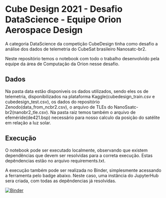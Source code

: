 # Cube Design 2021 - Desafio DataScience - Equipe Orion Aerospace Design

A categoria DataScience da competição CubeDesign tinha como desafio a análise dos dados de telemetria do CubeSat brasileiro Nanosatc-br2.

Neste repositório temos o notebook com todo o trabalho desenvolvido pela equipe da área de Computação da Orion nesse desafio.

## Dados

Na pasta data estão disponiveis os dados utilizados, sendo eles os de telemetria, disponibilizados na plataforma Kaggle(cubedesign_train.csv e cubedesign_test.csv), os dados do repositório Zenodo(data_from_ncbr2.csv), o arquivo de TLEs do NanoSsatc-br2(nanobr2_tle.csv). Na pasta raiz temos também o arquivo de efeméride(de421.bsp) necessário para nosso calculo da posição do satélite em relação a luz solar.

## Execução 

O notebook pode ser executado localmente, observando que existem dependências que devem ser resolvidas para a correta execução. Estas depêndencias estão no arquivo requirements.txt.

A execução também pode ser realizada no Binder, simplesmente acessando a ferramenta pelo badge abaixo. Neste caso, uma instância do JupyterHub sera criada, com todas as depêndencias já resolvidas.

[![Binder](https://mybinder.org/badge_logo.svg)](https://mybinder.org/v2/gh/GilsonJRS/cubedesign2021-datascience-orion/main?labpath=CubeDesign_notebook.ipynb)